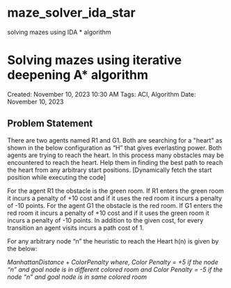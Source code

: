# maze_solver_ida_star
solving mazes using IDA * algorithm

# Solving mazes using iterative deepening A* algorithm

Created: November 10, 2023 10:30 AM
Tags: ACI, Algorithm
Date: November 10, 2023

## Problem Statement

There are two agents named R1 and G1. Both are searching for a "heart" as shown in the below configuration as “H” that gives everlasting power. Both agents are trying to reach the heart. In this process many obstacles may be encountered to reach the heart. Help them in finding the best path to reach the heart from any arbitrary start positions. [Dynamically fetch the start position while executing the code]

For the agent R1 the obstacle is the green room. If R1 enters the green room it incurs a penalty of +10 cost and if it uses the red room it incurs a penalty of -10 points. For the agent G1 the obstacle is the red room. If G1 enters the red room it incurs a penalty of +10 cost and if it uses the green room it incurs a penalty of -10 points. In addition to the given cost, for every transition an agent visits incurs a path cost of 1.

For any arbitrary node “n” the heuristic to reach the Heart h(n) is given by the below:

$Manhattan Distance + Color Penalty$
*where, Color Penalty = +5 if the node “n” and goal node is in different colored room
and Color Penalty = -5 if the node “n” and goal node is in same colored room*
